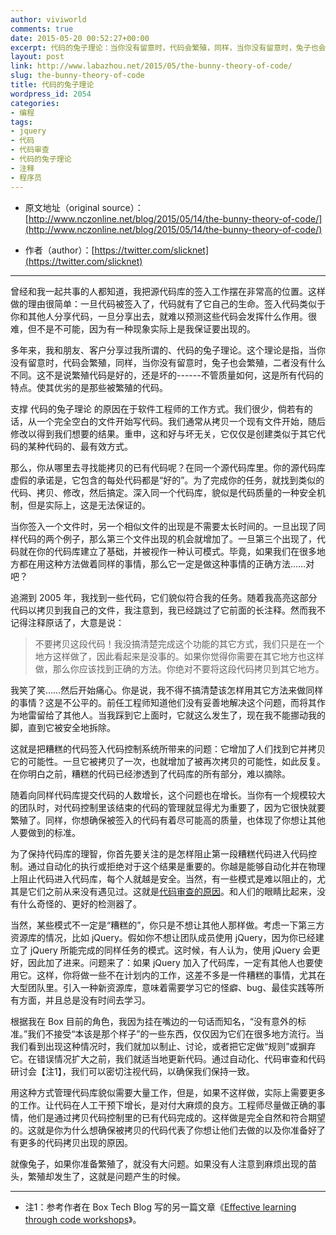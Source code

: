```yaml
---
author: viviworld
comments: true
date: 2015-05-20 00:52:27+00:00
excerpt: 代码的兔子理论：当你没有留意时，代码会繁殖，同样，当你没有留意时，兔子也会繁殖，二者没有什么不同。这不是说繁殖代码是好的，还是坏的------不管质量如何，这是所有代码的特点。使其优劣的是那些被繁殖的代码。
layout: post
link: http://www.labazhou.net/2015/05/the-bunny-theory-of-code/
slug: the-bunny-theory-of-code
title: 代码的兔子理论
wordpress_id: 2054
categories:
- 编程
tags:
- jquery
- 代码
- 代码审查
- 代码的兔子理论
- 注释
- 程序员
---
```



	
  * 原文地址（original source）：[http://www.nczonline.net/blog/2015/05/14/the-bunny-theory-of-code/](http://www.nczonline.net/blog/2015/05/14/the-bunny-theory-of-code/)

	
  * 作者（author）：[https://twitter.com/slicknet](https://twitter.com/slicknet)





* * *



曾经和我一起共事的人都知道，我把源代码库的签入工作摆在非常高的位置。这样做的理由很简单：一旦代码被签入了，代码就有了它自己的生命。签入代码类似于你和其他人分享代码，一旦分享出去，就难以预测这些代码会发挥什么作用。很难，但不是不可能，因为有一种现象实际上是我保证要出现的。

多年来，我和朋友、客户分享过我所谓的、代码的兔子理论。这个理论是指，当你没有留意时，代码会繁殖，同样，当你没有留意时，兔子也会繁殖，二者没有什么不同。这不是说繁殖代码是好的，还是坏的------不管质量如何，这是所有代码的特点。使其优劣的是那些被繁殖的代码。

支撑 代码的兔子理论 的原因在于软件工程师的工作方式。我们很少，倘若有的话，从一个完全空白的文件开始写代码。我们通常从拷贝一个现有文件开始，随后修改以得到我们想要的结果。重申，这和好与坏无关，它仅仅是创建类似于其它代码的某种代码的、最有效方式。

那么，你从哪里去寻找能拷贝的已有代码呢？在同一个源代码库里。你的源代码库虚假的承诺是，它包含的每处代码都是“好的”。为了完成你的任务，就找到类似的代码、拷贝、修改，然后搞定。深入同一个代码库，貌似是代码质量的一种安全机制，但是实际上，这是无法保证的。

当你签入一个文件时，另一个相似文件的出现是不需要太长时间的。一旦出现了同样代码的两个例子，那么第三个文件出现的机会就增加了。一旦第三个出现了，代码就在你的代码库建立了基础，并被视作一种认可模式。毕竟，如果我们在很多地方都在用这种方法做着同样的事情，那么它一定是做这种事情的正确方法……对吧？

追溯到 2005 年，我找到一些代码，它们貌似符合我的任务。随着我高亮这部分代码以拷贝到我自己的文件，我注意到，我已经跳过了它前面的长注释。然而我不记得注释原话了，大意是说：


<blockquote>不要拷贝这段代码！我没搞清楚完成这个功能的其它方式，我们只是在一个地方这样做了，因此看起来是没事的。如果你觉得你需要在其它地方也这样做，那么你应该找到正确的方法。你绝对不要将这段代码拷贝到其它地方。</blockquote>


我笑了笑……然后开始痛心。你是说，我不得不搞清楚该怎样用其它方法来做同样的事情？这是不公平的。前任工程师知道他们没有妥善地解决这个问题，而将其作为地雷留给了其他人。当我踩到它上面时，它就这么发生了，现在我不能挪动我的脚，直到它被安全地拆除。

这就是把糟糕的代码签入代码控制系统所带来的问题：它增加了人们找到它并拷贝它的可能性。一旦它被拷贝了一次，也就增加了被再次拷贝的可能性，如此反复。在你明白之前，糟糕的代码已经渗透到了代码库的所有部分，难以摘除。

随着向同样代码库提交代码的人数增长，这个问题也在增长。当你有一个规模较大的团队时，对代码控制里该结束的代码的管理就显得尤为重要了，因为它很快就要繁殖了。同样，你想确保被签入的代码有着尽可能高的质量，也体现了你想让其他人要做到的标准。

为了保持代码库的理智，你首先要关注的是怎样阻止第一段糟糕代码进入代码控制。通过自动化的执行或拒绝对于这个结果是重要的。你越是能够自动化并在物理上阻止代码进入代码库，每个人就越是安全。当然，有一些模式是难以阻止的，尤其是它们之前从来没有遇见过。这就是[代码审查的原因](http://www.labazhou.net/2015/01/increase-defect-detection-with-our-code-review-checklist-example/)。和人们的眼睛比起来，没有什么奇怪的、更好的检测器了。

当然，某些模式不一定是“糟糕的”，你只是不想让其他人那样做。考虑一下第三方资源库的情况，比如 jQuery。假如你不想让团队成员使用 jQuery，因为你已经建立了 jQuery 所能完成的同样任务的模式。这时候，有人认为，使用 jQuery 会更好，因此加了进来。问题来了：如果 jQuery 加入了代码库，一定有其他人也要使用它。这样，你将做一些不在计划内的工作，这差不多是一件糟糕的事情，尤其在大型团队里。引入一种新资源库，意味着需要学习它的怪癖、bug、最佳实践等所有方面，并且总是没有时间去学习。

根据我在 Box 目前的角色，我因为挂在嘴边的一句话而知名，“没有意外的标准。”我们不接受“本该是那个样子”的一些东西，仅仅因为它们在很多地方流行。当我们看到出现这种情况时，我们就加以制止、讨论，或者把它定做“规则”或摒弃它。在错误情况扩大之前，我们就适当地更新代码。通过自动化、代码审查和代码研讨会【注1】，我们可以密切注视代码，以确保我们保持一致。

用这种方式管理代码库貌似需要大量工作，但是，如果不这样做，实际上需要更多的工作。让代码在人工干预下增长，是对付大麻烦的良方。工程师尽量做正确的事情，他们是通过拷贝代码控制里的已有代码完成的。这样做是完全自然和符合期望的。这就是你为什么想确保被拷贝的代码代表了你想让他们去做的以及你准备好了有更多的代码拷贝出现的原因。

就像兔子，如果你准备繁殖了，就没有大问题。如果没有人注意到麻烦出现的苗头，繁殖却发生了，这就是问题产生的时候。



* * *






	
  * 注1：参考作者在 Box Tech Blog 写的另一篇文章《[Effective learning through code workshops](https://www.box.com/blog/effective-learning-through-code-workshops/)》。


